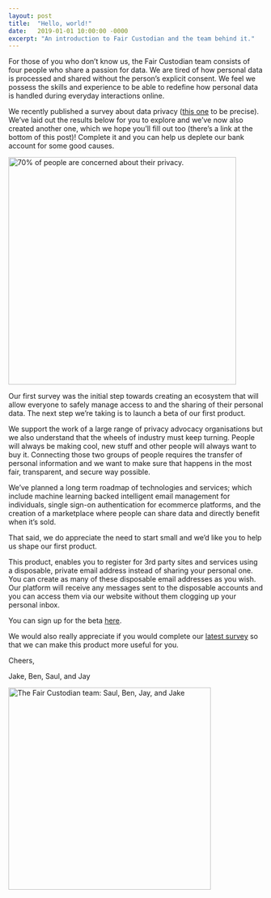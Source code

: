 ```yaml
---
layout: post
title:  "Hello, world!"
date:   2019-01-01 10:00:00 -0000
excerpt: "An introduction to Fair Custodian and the team behind it."
---
```


For those of you who don’t know us, the Fair Custodian team consists of four people who share a passion for data. We are tired of how personal data is processed and shared without the person’s explicit consent. We feel we possess the skills and experience to be able to redefine how personal data is handled during everyday interactions online.

We recently published a survey about data privacy ([this one](https://goo.gl/forms/Z68yxX98ZK95TY1R2) to be precise). We’ve laid out the results below for you to explore and we’ve now also created another one, which we hope you’ll fill out too (there’s a link at the bottom of this post)! Complete it and you can help us deplete our bank account for some good causes.

<div class="float-left m-5">
    <img class="img-responsive" src="https://s3-eu-west-1.amazonaws.com/fc-app-assets/stats.jpg" alt="70% of people are concerned about their privacy." height="450">
</div>

Our first survey was the initial step towards creating an ecosystem that will allow everyone to safely manage access to and the sharing of their personal data. The next step we’re taking is to launch a beta of our first product.

We support the work of a large range of privacy advocacy organisations but we also understand that the wheels of industry must keep turning.  People will always be making cool, new stuff and other people will always want to buy it. Connecting those two groups of people requires the transfer of personal information and we want to make sure that happens in the most fair, transparent, and secure way possible.

We’ve planned a long term roadmap of technologies and services; which include machine learning backed intelligent email management for individuals, single sign-on authentication for ecommerce platforms, and the creation of a marketplace where people can share data and directly benefit when it’s sold.

That said, we do appreciate the need to start small and we’d like you to help us shape our first product.

This product, enables you to register for 3rd party sites and services using a disposable, private email address instead of sharing your personal one. You can create as many of these disposable email addresses as you wish. Our platform will receive any messages sent to the disposable accounts and you can access them via our website without them clogging up your personal inbox.

You can sign up for the beta [here](https://beta.faircustodian.com).

We would also really appreciate if you would complete our [latest survey](http://bit.ly/fc-data-management) so that we can make this product more useful for you.

Cheers,

Jake, Ben, Saul, and Jay

<div>
    <img class="img-responsive" src="https://s3-eu-west-1.amazonaws.com/fc-app-assets/1*Q2ff7y9F5dnIdIjSk6Kh-A.png" alt="The Fair Custodian team: Saul, Ben, Jay, and Jake" height="400">
</div>